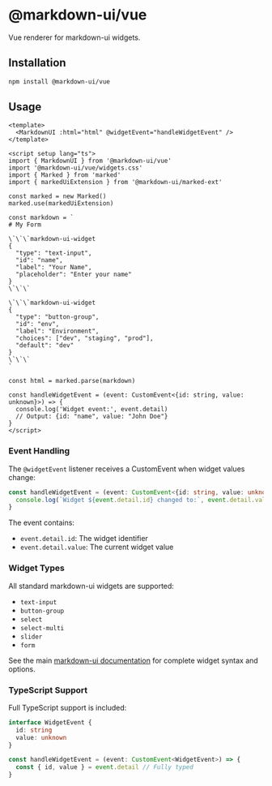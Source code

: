 # @markdown-ui/vue

Vue renderer for markdown-ui widgets.

## Installation

```bash
npm install @markdown-ui/vue
```

## Usage

```vue
<template>
  <MarkdownUI :html="html" @widgetEvent="handleWidgetEvent" />
</template>

<script setup lang="ts">
import { MarkdownUI } from '@markdown-ui/vue'
import '@markdown-ui/vue/widgets.css'
import { Marked } from 'marked'
import { markedUiExtension } from '@markdown-ui/marked-ext'

const marked = new Marked()
marked.use(markedUiExtension)

const markdown = `
# My Form

\`\`\`markdown-ui-widget
{
  "type": "text-input",
  "id": "name", 
  "label": "Your Name",
  "placeholder": "Enter your name"
}
\`\`\`

\`\`\`markdown-ui-widget
{
  "type": "button-group",
  "id": "env",
  "label": "Environment", 
  "choices": ["dev", "staging", "prod"],
  "default": "dev"
}
\`\`\`
`

const html = marked.parse(markdown)

const handleWidgetEvent = (event: CustomEvent<{id: string, value: unknown}>) => {
  console.log('Widget event:', event.detail)
  // Output: {id: "name", value: "John Doe"}
}
</script>
```

### Event Handling

The `@widgetEvent` listener receives a CustomEvent when widget values change:

```typescript
const handleWidgetEvent = (event: CustomEvent<{id: string, value: unknown}>) => {
  console.log(`Widget ${event.detail.id} changed to:`, event.detail.value)
}
```

The event contains:
- `event.detail.id`: The widget identifier
- `event.detail.value`: The current widget value

### Widget Types

All standard markdown-ui widgets are supported:

- `text-input`
- `button-group` 
- `select`
- `select-multi`
- `slider`
- `form`

See the main [markdown-ui documentation](https://github.com/anthropics/markdown-ui) for complete widget syntax and options.

### TypeScript Support

Full TypeScript support is included:

```typescript
interface WidgetEvent {
  id: string
  value: unknown
}

const handleWidgetEvent = (event: CustomEvent<WidgetEvent>) => {
  const { id, value } = event.detail // Fully typed
}
```